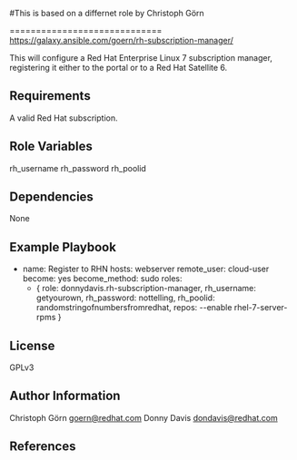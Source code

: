 #This is based on a differnet role by Christoph Görn


=============================
  https://galaxy.ansible.com/goern/rh-subscription-manager/

This will configure a Red Hat Enterprise Linux 7 subscription manager, registering
it either to the portal or to a Red Hat Satellite 6.


Requirements
------------
A valid Red Hat subscription.


Role Variables
--------------
rh_username
rh_password
rh_poolid


Dependencies
------------
None


Example Playbook
----------------
- name: Register to RHN
  hosts: webserver
  remote_user: cloud-user
  become: yes
  become_method: sudo
  roles:
     - { role: donnydavis.rh-subscription-manager, rh_username: getyourown, rh_password: nottelling,  rh_poolid: randomstringofnumbersfromredhat, repos: --enable rhel-7-server-rpms }



License
-------
GPLv3


Author Information
------------------
Christoph Görn <goern@redhat.com>
Donny Davis <dondavis@redhat.com>


References
----------

